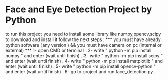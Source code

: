 # Face and Eye Detection Project by Python
to run this project you need to install some library like numpy,opencv,scipy to download and install it follow the next steps :
*** you must have already python software (any version ) && you must have camera on pc (internal or external) ***
1- open CMD or terminal .
2- write " python -m pip install numpy " and enter (wait until finish) .
3- write " python -m pip install scipy " and enter (wait until finish) .
4- write " python -m pip install matplotlib " and enter (wait until finish) .
5- write " python -m pip install opencv-python " and enter (wait until finish) .
6- go to project and run face_detection.py .
